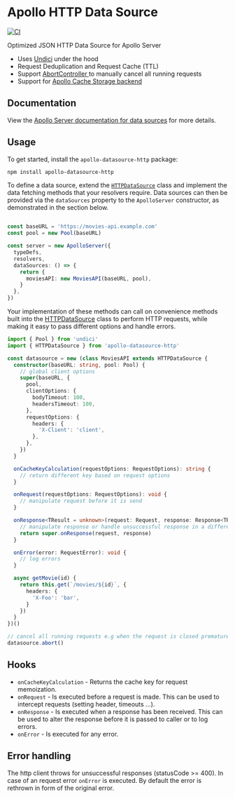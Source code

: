 # Apollo HTTP Data Source

[![CI](https://github.com/StarpTech/apollo-datasource-http/actions/workflows/ci.yml/badge.svg)](https://github.com/StarpTech/apollo-datasource-http/actions/workflows/ci.yml)

Optimized JSON HTTP Data Source for Apollo Server

- Uses [Undici](https://github.com/nodejs/undici) under the hood
- Request Deduplication and Request Cache (TTL)
- Support [AbortController ](https://github.com/mysticatea/abort-controller) to manually cancel all running requests
- Support for [Apollo Cache Storage backend](https://www.apollographql.com/docs/apollo-server/data/data-sources/#using-memcachedredis-as-a-cache-storage-backend)

## Documentation

View the [Apollo Server documentation for data sources](https://www.apollographql.com/docs/apollo-server/features/data-sources/) for more details.

## Usage

To get started, install the `apollo-datasource-http` package:

```bash
npm install apollo-datasource-http
```

To define a data source, extend the [`HTTPDataSource`](./src/http-data-source.ts) class and implement the data fetching methods that your resolvers require. Data sources can then be provided via the `dataSources` property to the `ApolloServer` constructor, as demonstrated in the section below.

```ts

const baseURL = 'https://movies-api.example.com'
const pool = new Pool(baseURL)

const server = new ApolloServer({
  typeDefs,
  resolvers,
  dataSources: () => {
    return {
      moviesAPI: new MoviesAPI(baseURL, pool),
    }
  },
})
```

Your implementation of these methods can call on convenience methods built into the [HTTPDataSource](./src/http-data-source.ts) class to perform HTTP requests, while making it easy to pass different options and handle errors.

```ts
import { Pool } from 'undici'
import { HTTPDataSource } from 'apollo-datasource-http'

const datasource = new (class MoviesAPI extends HTTPDataSource {
  constructor(baseURL: string, pool: Pool) {
    // global client options
    super(baseURL, {
      pool,
      clientOptions: {
        bodyTimeout: 100,
        headersTimeout: 100,
      },
      requestOptions: {
        headers: {
          'X-Client': 'client',
        },
      },
    })
  }

  onCacheKeyCalculation(requestOptions: RequestOptions): string {
    // return different key based on request options
  }

  onRequest(requestOptions: RequestOptions): void {
    // manipulate request before it is send
  }

  onResponse<TResult = unknown>(request: Request, response: Response<TResult>): void {
    // manipulate response or handle unsuccessful response in a different way
    return super.onResponse(request, response)
  }

  onError(error: RequestError): void {
    // log errors
  }

  async getMovie(id) {
    return this.get(`/movies/${id}`, {
      headers: {
        'X-Foo': 'bar',
      }
    })
  }
})()

// cancel all running requests e.g when the request is closed prematurely
datasource.abort()
```

## Hooks

- `onCacheKeyCalculation` - Returns the cache key for request memoization.
- `onRequest` - Is executed before a request is made. This can be used to intercept requests (setting header, timeouts ...).
- `onResponse` - Is executed when a response has been received. This can be used to alter the response before it is passed to caller or to log errors.
- `onError` - Is executed for any error.

## Error handling

The http client throws for unsuccessful responses (statusCode >= 400). In case of an request error `onError` is executed. By default the error is rethrown in form of the original error.
